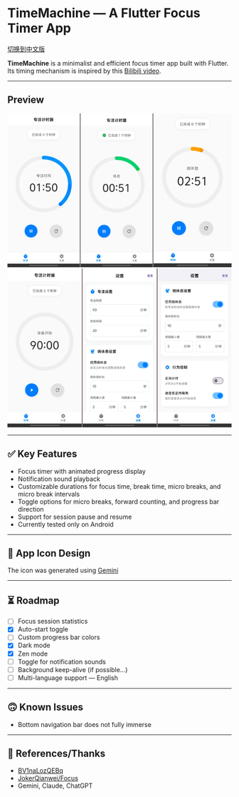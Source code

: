 # TimeMachine — A Flutter Focus Timer App

[切换到中文版](README.md)

**TimeMachine** is a minimalist and efficient focus timer app built with Flutter.  
Its timing mechanism is inspired by this [Bilibili video](https://www.bilibili.com/video/BV1naLozQEBq).

---

## Preview
![show0](pic/show0.jpeg)  
![show1](pic/shwo1.jpeg)

---

## ✅ Key Features

- Focus timer with animated progress display
- Notification sound playback
- Customizable durations for focus time, break time, micro breaks, and micro break intervals
- Toggle options for micro breaks, forward counting, and progress bar direction
- Support for session pause and resume
- Currently tested only on Android

---

## 🎨 App Icon Design

The icon was generated using [Gemini](https://gemini.google.com/)

---

## ⏳️ Roadmap

- [ ] Focus session statistics
- [x] Auto-start toggle
- [ ] Custom progress bar colors
- [x] Dark mode
- [x] Zen mode
- [ ] Toggle for notification sounds
- [ ] Background keep-alive (if possible...)
- [ ] Multi-language support — English

---

## 🙃 Known Issues

- Bottom navigation bar does not fully immerse

---

## 📌 References/Thanks

- [BV1naLozQEBq](https://www.bilibili.com/video/BV1naLozQEBq)
- [JokerQianwei/Focus](https://github.com/JokerQianwei/Focus/)
- Gemini, Claude, ChatGPT
